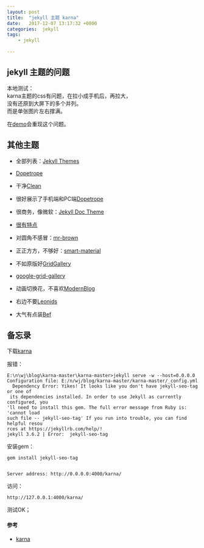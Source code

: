 ```yaml
---
layout: post
title:  "jekyll 主题 karna"
date:   2017-12-07 13:17:32 +0800
categories:  jekyll
tags:
    - jekyll 
    
--- 
```

## jekyll 主题的问题 ##
本地测试：  
karna主题的css有问题，在拉小成手机后，再拉大，  
没有还原到大屏下的多个并列。  
而是单张图片左右撑满。  

在[demo](http://webjeda.com/karna/)会重现这个问题。

## 其他主题 ##

* 全部列表：[Jekyll Themes](http://jekyllthemes.org/page2/)  

* [Dopetrope](https://html5up.net/dopetrope)
* 干净[Clean](http://knaman2609.github.io/clean/)
* 很好展示了手机端和PC端[Dopetrope](http://jekyllthemes.org/themes/dopetrope/)
* 很商务，像微软：[Jekyll Doc Theme](http://jekyllthemes.org/themes/doc-theme/)  
* [很有特点]()


* 对圆角不感冒：[mr-brown](http://jekyllthemes.org/themes/mr-brown/)  
* 正正方方，不够好：[smart-material](http://jekyllthemes.org/themes/smart-material-theme/)
* 不如原版好[GridGallery](http://jekyllthemes.org/themes/gridgallery/)  
* [google-grid-gallery](https://tympanus.net/codrops/2014/03/21/google-grid-gallery/)

* 动画切换花，不喜欢[ModernBlog](http://jekyllthemes.org/themes/modernblog/)
* 右边不要[Leonids](http://jekyllthemes.org/themes/leonids/)
* 大气有点装[Bef](http://artemsheludko.pw/bef/)


## 备忘录 ##
下载[karna](http://jekyllthemes.org/themes/karna/)  

报错：

	E:\n\wj\blog\karna-master\karna-master>jekyll serve -w --host=0.0.0.0
	Configuration file: E:/n/wj/blog/karna-master/karna-master/_config.yml
	  Dependency Error: Yikes! It looks like you don't have jekyll-seo-tag or one of
	 its dependencies installed. In order to use Jekyll as currently configured, you
	'll need to install this gem. The full error message from Ruby is: 'cannot load
	such file -- jekyll-seo-tag' If you run into trouble, you can find helpful resou
	rces at https://jekyllrb.com/help/!
	jekyll 3.6.2 | Error:  jekyll-seo-tag

安装gem：

	gem install jekyll-seo-tag


    Server address: http://0.0.0.0:4000/karna/

访问：

	http://127.0.0.1:4000/karna/

测试OK；  


#### 参考 ####
* [karna](http://jekyllthemes.org/themes/karna/)  
